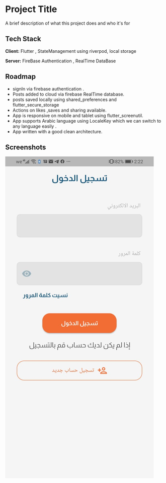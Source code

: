 
# Project Title

A brief description of what this project does and who it's for


## Tech Stack

**Client:**  Flutter , StateManagement using riverpod, local storage 

**Server:** FireBase Authentication , RealTime DataBase


## Roadmap

- signIn via firebase authentication .
- Posts added to cloud via firebase RealTime database.
- posts saved locally using shared_preferences and flutter_secure_storage
- Actions on likes ,saves and sharing available.
- App is responsive on mobile and tablet using flutter_screenutil.
- App supports Arabic language using LocaleKey which we can switch to any language easily .
- App written with a good clean architecture.



## Screenshots

![App Screenshot](https://github.com/omarezz332/omar_adel_posts/raw/master/assets/screen_shots/login.jpeg)

